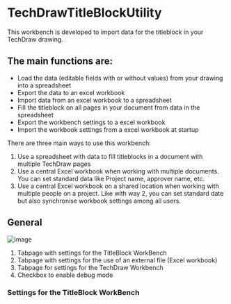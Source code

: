 # TechDrawTitleBlockUtility
This workbench is developed to import data for the titleblock in your TechDraw drawing.

## The main functions are:
- Load the data (editable fields with or without values) from your drawing into a spreadsheet
- Export the data to an excel workbook
- Import data from an excel workbook to a spreadsheet
- Fill the titleblock on all pages in your document from data in the spreadsheet
- Export the workbench settings to a excel workbook
- Import the workbook settings from a excel workbook at startup

There are three main ways to use this workbench:
1. Use a spreadsheet with data to fill titleblocks in a document with multiple TechDraw pages
2. Use a central Excel workbook when working with multiple documents. You can set standard data like Project name, approver name, etc.
3. Use a central Excel workbook on a shared location when working with multiple people on a project.
   Like with way 2, you can set standard date but also synchronise workbook settings among all users.

## General
![image](https://github.com/APEbbers/TechDrawTitleBlockUtility/assets/10145631/a31503d1-f5cd-4704-a19f-557b34901071)

1. Tabpage with settings for the TitleBlock WorkBench
2. Tabpage with settings for the use of an external file (Excel workbook)
3. Tabpage for settings for the TechDraw Workbench
4. Checkbox to enable debug mode

### Settings for the TitleBlock WorkBench




